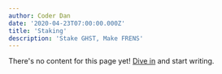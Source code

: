 ```yaml
---
author: Coder Dan
date: '2020-04-23T07:00:00.000Z'
title: 'Staking'
description: 'Stake GHST, Make FRENS'
---
```


There's no content for this page yet! [Dive in](https://github.com/aavegotchi/aavegotchi-wiki) and start writing.
